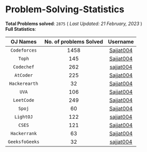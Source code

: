 # Problem-Solving-Statistics

**Total Problems solved**: `2875`  ( *Last Updated: 21 February, 2023* ) <br>
**Full Statistics**:

| OJ Names         | No. of problems Solved  | Username         |
|:----------------:|:-----------------------:|:----------------:|
|`Codeforces`|1458|[Sajjat004](https://codeforces.com/profile/Sajjat004)|
|`Toph`|145|[Sajjat004](https://toph.co/u/Sajjat004)|
|`Codechef`|262|[sajjat004](https://www.codechef.com/users/sajjat004)|
|`AtCoder`|225|[Sajjat004](https://atcoder.jp/users/Sajjat004)|
|`Hackerearth`|32|[Sajjat004](https://www.hackerearth.com/@Sajjat004)|
|`UVA`|106|[Sajjat004](https://onlinejudge.org/index.php?option=com_comprofiler&Itemid=3)|
|`LeetCode`|249|[Sajjat004](https://leetcode.com/Sajjat004/)|
|`Spoj`|60|[Sajjat004](https://www.spoj.com/users/sajjat004/)|
|`LightOJ`|122|[sajjat004](https://lightoj.com/user/sajjat004)|
|`CSES`|121|[Sajjat004](https://cses.fi/user/62271)|
|`Hackerrank`|63|[Sajjat004](https://www.hackerrank.com/Sajjat004)|
|`GeeksfoGeeks`|32|[sajjat004](https://auth.geeksforgeeks.org/user/sajjat004/practice)|
